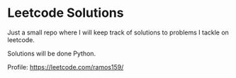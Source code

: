 # Leetcode Solutions 
Just a small repo where I will keep track of solutions to problems I tackle on leetcode.

Solutions will be done Python. 

Profile: https://leetcode.com/ramos159/
